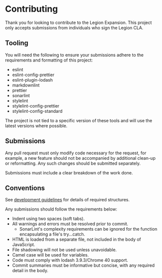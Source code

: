 # Contributing

Thank you for looking to contribute to the Legion Expansion. This project only accepts submissions from individuals who sign the Legion CLA.

## Tooling

You will need the following to ensure your submissions adhere to the requirements and formatting of this project:

- eslint
- eslint-config-prettier
- eslint-plugin-lodash
- markdownlint
- prettier
- sonarlint
- stylelint
- stylelint-config-prettier
- stylelint-config-standard

The project is not tied to a specific version of these tools and will use the latest versions where possible.

## Submissions

Any pull request must only modify code necessary for the request, for example, a new feature should not be accompanied by additional clean-up or reformatting. Any such changes should be submitted separately.

Submissions must include a clear breakdown of the work done.

## Conventions

See [development guidelines](README.md#development) for details of required structures.

Any submissions should follow the requirements below:

- Indent using two spaces (soft tabs).
- All warnings and errors must be resolved prior to commit.
  - SonarLint's complexity requirements can be ignored for the function encapsulating a file's try...catch.
- HTML is loaded from a separate file, not included in the body of JavaScript.
- File shadowing will not be used unless unavoidable.
- Camel case will be used for variables.
- Code must comply with lodash 3.9.3/Chrome 40 support.
- Commit summaries must be informative but concise, with any required detail in the body.
